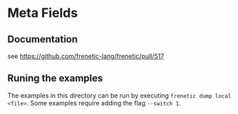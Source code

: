 # Meta Fields

## Documentation
see https://github.com/frenetic-lang/frenetic/pull/517

## Runing the examples
The examples in this directory can be run by executing `frenetic dump local <file>`.
Some examples require adding the flag `--switch 1`.
